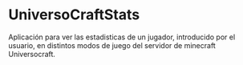 # UniversoCraftStats
Aplicación para ver las estadisticas de un jugador, introducido por el usuario, en distintos modos de juego del servidor de minecraft Universocraft.

